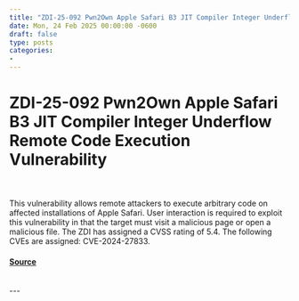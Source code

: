 ```yaml
---
title: "ZDI-25-092 Pwn2Own Apple Safari B3 JIT Compiler Integer Underflow Remote Code Execution Vulnerability"
date: Mon, 24 Feb 2025 00:00:00 -0600
draft: false
type: posts
categories: 
- 
---
```

# ZDI-25-092 Pwn2Own Apple Safari B3 JIT Compiler Integer Underflow Remote Code Execution Vulnerability

<br/>

<br/>
This vulnerability allows remote attackers to execute arbitrary code on affected installations of Apple Safari. User interaction is required to exploit this vulnerability in that the target must visit a malicious page or open a malicious file. The ZDI has assigned a CVSS rating of 5.4. The following CVEs are assigned: CVE-2024-27833.

#### [Source](http://www.zerodayinitiative.com/advisories/ZDI-25-092/)

<br/>
---
